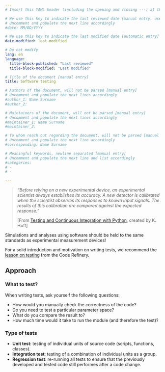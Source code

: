```yaml
---
# Insert this YAML header (including the opening and closing ---) at the beginning of the document and fill it out accordingly

# We use this key to indicate the last reviewed date [manual entry, use MM/DD/YYYY]
# Uncomment and populate the next line accordingly
#date: MM/DD/YYYY

# We use this key to indicate the last modified date [automatic entry]
date-modified: last-modified

# Do not modify
lang: en
language: 
  title-block-published: "Last reviewed"
  title-block-modified: "Last modified"

# Title of the document [manual entry]
title: Software testing

# Authors of the document, will not be parsed [manual entry]
# Uncomment and populate the next lines accordingly
#author_1: Name Surname
#author_2:

# Maintainers of the document, will not be parsed [manual entry]
# Uncomment and populate the next lines accordingly
#maintainer_1: Name Surname
#maintainer_2:

# To whom reach out regarding the document, will not be parsed [manual entry]
# Uncomment and populate the next line accordingly
#corresponding: Name Surname

# Meaningful keywords, newline separated [manual entry]
# Uncomment and populate the next line and list accordingly
#categories: 
# - 
# - 

---
```


>_“Before relying on a new experimental device, an experimental scientist always establishes its accuracy. A new detector is calibrated when the scientist observes its responses to known input signals. The results of this calibration are compared against the expected response.”_
>
> [From [Testing and Continuous Integration with Python](https://carpentries-incubator.github.io/python-testing/), created by K. Huff]

Simulations and analyses using software should be held to the same standards as experimental measurement devices!

For a solid introduction and motivation on writing tests, we recommend the [lesson on testing](https://coderefinery.github.io/testing/motivation/) from the Code Refinery.


## Approach

### What to test?
When writing tests, ask yourself the following questions:
- How would you manually check the correctness of the code? 
- Do you need to test a particular parameter space?
- What do you compare the result to?
- How much time would it take to run the module (and therefore the test)?

### Type of tests

* **Unit test**: testing of individual units of source code (scripts, functions, classes).
* **Integration test**: testing of a combination of individual units as a group.
* **Regression test**: re-running all tests to ensure that the previously developed and tested code still performes after a code change.